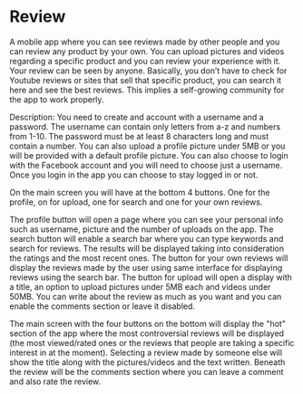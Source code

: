 # Review
A mobile app where you can see reviews made by other people and you can review any product by your own.
You can upload pictures and videos regarding a specific product and you can review your experience with it. Your review can be seen by anyone. Basically, you don’t have to check for Youtube reviews or sites that sell that specific product, you can search it here and see the best reviews. This implies a self-growing community for the app to work properly.

Description:
You need to create and account with a username and a password. The username can contain only letters from a-z and numbers from 1-10.
The password must be at least 8 characters long and must contain a number. You can also upload a profile picture under 5MB or you will be provided with a default profile picture.
You can also choose to login with the Facebook account and you will need to choose just a username. Once you login in the app you can choose to stay logged in or not.

On the main screen you will have at the bottom 4 buttons. One for the profile, on for upload, one for search and one for your own reviews.

The profile button will open a page where you can see your personal info such as username, picture and the number of uploads on the app.
The search button will enable a search bar where you can type keywords and search for reviews. The results will be displayed taking into consideration the ratings and the most recent ones.
The button for your own reviews will display the reviews made by the user using same interface for displaying reviews using the search bar.
The button for upload will open a display with a title, an option to upload pictures under 5MB each and videos under 50MB. You can write about the review as much as you want and you can enable the comments section or leave it disabled.

The main screen with the four buttons on the bottom will display the "hot" section of the app where the most controversial reviews will be displayed (the most viewed/rated ones or the reviews that people are taking a specific interest in at the moment).
Selecting a review made by someone else will show the title along with the pictures/videos and the text written. Beneath the review will be the comments section where you can leave a comment and also rate the review.
